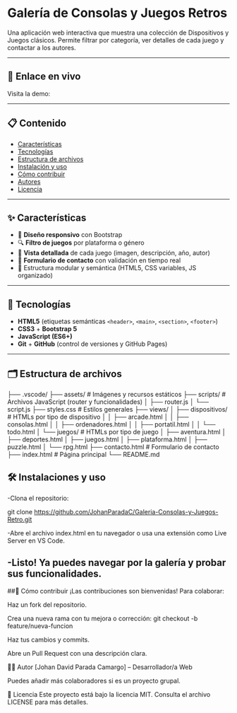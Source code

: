# Galería de Consolas y Juegos Retros

Una aplicación web interactiva que muestra una colección de Dispositivos y Juegos clásicos. Permite filtrar por categoría, ver detalles de cada juego y contactar a los autores.

---

## 🔗 Enlace en vivo

Visita la demo:  

---

## 📋 Contenido

- [Características](#-características)  
- [Tecnologías](#-tecnologías)  
- [Estructura de archivos](#-estructura-de-archivos)  
- [Instalación y uso](#-instalación-y-uso)  
- [Cómo contribuir](#-cómo-contribuir)  
- [Autores](#-autores)  
- [Licencia](#-licencia)  

---

## ✨ Características

- 🎨 **Diseño responsivo** con Bootstrap  
- 🔍 **Filtro de juegos** por plataforma o género  
- 📸 **Vista detallada** de cada juego (imagen, descripción, año, autor)  
- 📧 **Formulario de contacto** con validación en tiempo real  
- 🔧 Estructura modular y semántica (HTML5, CSS variables, JS organizado)  

---

## 🚀 Tecnologías

- **HTML5** (etiquetas semánticas `<header>`, `<main>`, `<section>`, `<footer>`)  
- **CSS3** + **Bootstrap 5**  
- **JavaScript (ES6+)**  
- **Git** + **GitHub** (control de versiones y GitHub Pages)  

---

## 🗂 Estructura de archivos


├── .vscode/
├── assets/               # Imágenes y recursos estáticos
├── scripts/              # Archivos JavaScript (router y funcionalidades)
│   ├── router.js
│   └── script.js
├── styles.css            # Estilos generales
├── views/
│   ├── dispositivos/     # HTMLs por tipo de dispositivo
│   │   ├── arcade.html
│   │   ├── consolas.html
│   │   ├── ordenadores.html
│   │   ├── portatil.html
│   │   └── todo.html
│   └── juegos/           # HTMLs por tipo de juego
│       ├── aventura.html
│       ├── deportes.html
│       ├── juegos.html
│       ├── plataforma.html
│       ├── puzzle.html
│       └── rpg.html
├── contacto.html         # Formulario de contacto
├── index.html            # Página principal
└── README.md


## 🛠️ Instalaciones y uso

-Clona el repositorio:

git clone https://github.com/JohanParadaC/Galeria-Consolas-y-Juegos-Retro.git

-Abre el archivo index.html en tu navegador o usa una extensión como Live Server en VS Code.

-Listo! Ya puedes navegar por la galería y probar sus funcionalidades.
---

##🤝 Cómo contribuir
¡Las contribuciones son bienvenidas! Para colaborar:

Haz un fork del repositorio.

Crea una nueva rama con tu mejora o corrección: git checkout -b feature/nueva-funcion

Haz tus cambios y commits.

Abre un Pull Request con una descripción clara.

👨‍💻 Autor
[Johan David Parada Camargo] – Desarrollador/a Web

Puedes añadir más colaboradores si es un proyecto grupal.

📄 Licencia
Este proyecto está bajo la licencia MIT. Consulta el archivo LICENSE para más detalles.